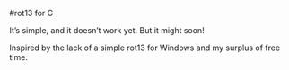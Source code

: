 #rot13 for C

It’s simple, and it doesn’t work yet. But it might soon!

Inspired by the lack of a simple rot13 for Windows and my surplus of free time.
